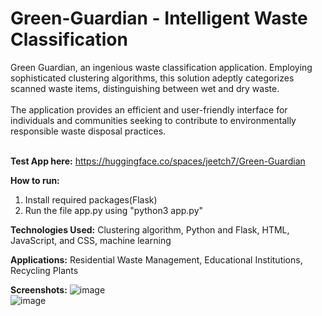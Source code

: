 # Green-Guardian - Intelligent Waste Classification
Green Guardian, an ingenious waste classification application. Employing sophisticated clustering algorithms, this solution adeptly categorizes scanned waste items, distinguishing between wet and dry waste.<br><br>
The application provides an efficient and user-friendly interface for individuals and communities seeking to contribute to environmentally responsible waste disposal practices.
<br><br>

**Test App here:** https://huggingface.co/spaces/jeetch7/Green-Guardian

**How to run:** 
1. Install required packages(Flask)
2. Run the file app.py using "python3 app.py" <br>

**Technologies Used:** Clustering algorithm, Python and Flask, HTML, JavaScript, and CSS, machine learning
<br>

**Applications:** Residential Waste Management, Educational Institutions, Recycling Plants

**Screenshots:**
![image](https://github.com/jeetchoudhari/Green-Guardian/assets/41011755/7f815727-d76d-4c33-8e35-2c2ad366d4d9)
<br>
![image](https://github.com/jeetchoudhari/Green-Guardian/assets/41011755/872753cc-9b28-4efa-a69d-086c7ab01e02)
